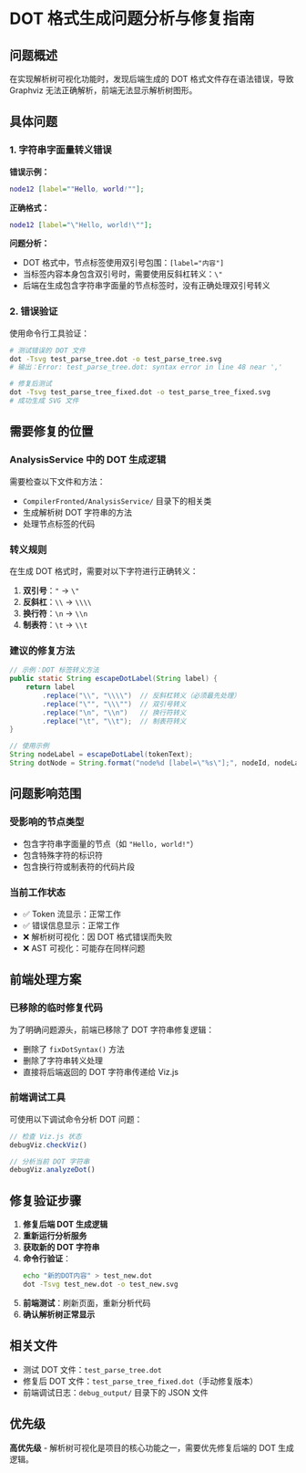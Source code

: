 # DOT 格式生成问题分析与修复指南

## 问题概述

在实现解析树可视化功能时，发现后端生成的 DOT 格式文件存在语法错误，导致 Graphviz 无法正确解析，前端无法显示解析树图形。

## 具体问题

### 1. 字符串字面量转义错误

**错误示例：**
```dot
node12 [label=""Hello, world!""];
```

**正确格式：**
```dot
node12 [label="\"Hello, world!\""];
```

**问题分析：**
- DOT 格式中，节点标签使用双引号包围：`[label="内容"]`
- 当标签内容本身包含双引号时，需要使用反斜杠转义：`\"`
- 后端在生成包含字符串字面量的节点标签时，没有正确处理双引号转义

### 2. 错误验证

使用命令行工具验证：
```bash
# 测试错误的 DOT 文件
dot -Tsvg test_parse_tree.dot -o test_parse_tree.svg
# 输出：Error: test_parse_tree.dot: syntax error in line 48 near ','

# 修复后测试
dot -Tsvg test_parse_tree_fixed.dot -o test_parse_tree_fixed.svg
# 成功生成 SVG 文件
```

## 需要修复的位置

### AnalysisService 中的 DOT 生成逻辑

需要检查以下文件和方法：
- `CompilerFronted/AnalysisService/` 目录下的相关类
- 生成解析树 DOT 字符串的方法
- 处理节点标签的代码

### 转义规则

在生成 DOT 格式时，需要对以下字符进行正确转义：

1. **双引号**：`"` → `\"`
2. **反斜杠**：`\\` → `\\\\`
3. **换行符**：`\n` → `\\n`
4. **制表符**：`\t` → `\\t`

### 建议的修复方法

```java
// 示例：DOT 标签转义方法
public static String escapeDotLabel(String label) {
    return label
        .replace("\\", "\\\\")  // 反斜杠转义（必须最先处理）
        .replace("\"", "\\\"")  // 双引号转义
        .replace("\n", "\\n")   // 换行符转义
        .replace("\t", "\\t");  // 制表符转义
}

// 使用示例
String nodeLabel = escapeDotLabel(tokenText);
String dotNode = String.format("node%d [label=\"%s\"];", nodeId, nodeLabel);
```

## 问题影响范围

### 受影响的节点类型
- 包含字符串字面量的节点（如 `"Hello, world!"`）
- 包含特殊字符的标识符
- 包含换行符或制表符的代码片段

### 当前工作状态
- ✅ Token 流显示：正常工作
- ✅ 错误信息显示：正常工作
- ❌ 解析树可视化：因 DOT 格式错误而失败
- ❌ AST 可视化：可能存在同样问题

## 前端处理方案

### 已移除的临时修复代码
为了明确问题源头，前端已移除了 DOT 字符串修复逻辑：
- 删除了 `fixDotSyntax()` 方法
- 删除了字符串转义处理
- 直接将后端返回的 DOT 字符串传递给 Viz.js

### 前端调试工具
可使用以下调试命令分析 DOT 问题：
```javascript
// 检查 Viz.js 状态
debugViz.checkViz()

// 分析当前 DOT 字符串
debugViz.analyzeDot()
```

## 修复验证步骤

1. **修复后端 DOT 生成逻辑**
2. **重新运行分析服务**
3. **获取新的 DOT 字符串**
4. **命令行验证**：
   ```bash
   echo "新的DOT内容" > test_new.dot
   dot -Tsvg test_new.dot -o test_new.svg
   ```
5. **前端测试**：刷新页面，重新分析代码
6. **确认解析树正常显示**

## 相关文件

- 测试 DOT 文件：`test_parse_tree.dot`
- 修复后 DOT 文件：`test_parse_tree_fixed.dot`（手动修复版本）
- 前端调试日志：`debug_output/` 目录下的 JSON 文件

## 优先级

**高优先级** - 解析树可视化是项目的核心功能之一，需要优先修复后端的 DOT 生成逻辑。
